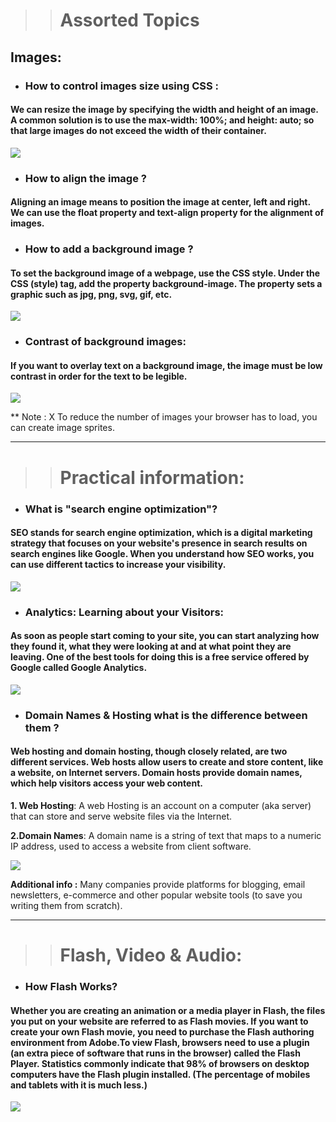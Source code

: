 >> # Assorted Topics

## Images:

* ### How to control images size using CSS :

#### We can resize the image by specifying the width and height of an image. A common solution is to use the max-width: 100%; and height: auto; so that large images do not exceed the width of their container.

![](https://cdn.joomlacontenteditor.net/tmp/image-size-html-vs-css.jpg)

* ### How to align the image ?

#### Aligning an image means to position the image at center, left and right. We can use the float property and text-align property for the alignment of images.

* ### How to add a background image ?

#### To set the background image of a webpage, use the CSS style. Under the CSS (style) tag, add the property background-image. The property sets a graphic such as jpg, png, svg, gif, etc.

![](https://www.freecodecamp.org/news/content/images/2020/12/fcc-bg-image-2.png)

* ### Contrast of background images:

#### If you want to overlay text on a background image, the image must be low contrast in order for the text to be legible.

![](https://miro.medium.com/max/4800/1*AOayRTzCtlvmA_2VL_300A@2x.jpeg)

** Note : X To reduce the number of images your browser has to load, you can create image sprites.


*** 

>> # Practical information:  


* ### What is "search engine optimization"? 

#### SEO stands for search engine optimization, which is a digital marketing strategy that focuses on your website's presence in search results on search engines like Google. When you understand how SEO works, you can use different tactics to increase your visibility.

![](https://380webdesigns.com/wp-content/uploads/2019/06/seo-banner.png) 

* ### Analytics: Learning about your Visitors:

#### As soon as people start coming to your site, you can start analyzing how they found it, what they were looking at and at what point they are leaving. One of the best tools for doing this is a free service offered by Google called Google Analytics.

![](https://www.littleidiot.be/wp-content/uploads/2018/03/googleanalytics.png)


* ### Domain Names & Hosting what is the difference between them ?

#### Web hosting and domain hosting, though closely related, are two different services. Web hosts allow users to create and store content, like a website, on Internet servers. Domain hosts provide domain names, which help visitors access your web content.

**1. Web Hosting**: A web Hosting is an account on a computer (aka server) that can store and serve website files via the Internet.

**2.Domain Names**: A domain name is a string of text that maps to a numeric IP address, used to access a website from client software. 

![](https://blog.templatetoaster.com/wp-content/uploads/2020/05/Domain-Name-vs-Web-Hosting.jpg)


**Additional info :** Many companies provide platforms for blogging, email newsletters, e-commerce and other popular website tools (to save you writing them from scratch).


***

>> # Flash, Video & Audio:  

* ### How Flash Works?

#### Whether you are creating an animation or a media player in Flash, the files you put on your website are referred to as Flash movies. If you want to create your own Flash movie, you need to purchase the Flash authoring environment from Adobe.To view Flash, browsers need to use a plugin (an extra piece of software that runs in the browser) called the Flash Player. Statistics commonly indicate that 98% of browsers on desktop computers have the Flash plugin installed. (The percentage of mobiles and tablets with it is much less.)

![](https://www.macworld.co.uk/cmsdata/features/3799760/adobe_flash_player_logo_thumb1200_4-3.jpg)
